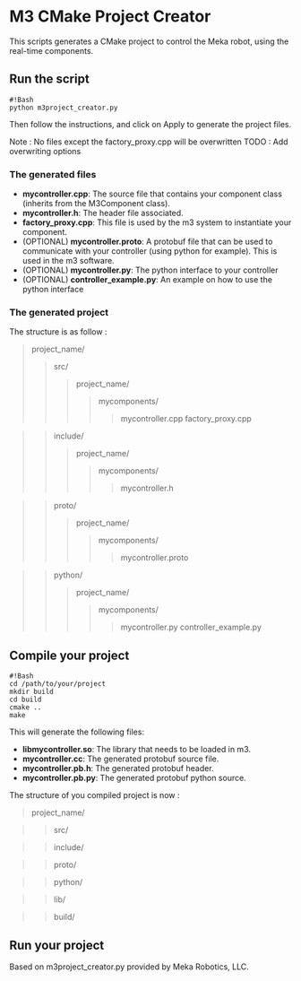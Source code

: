 # M3 CMake Project Creator #

This scripts generates a CMake project to control the Meka robot, using the real-time components.
## Run the script ##
```
#!Bash
python m3project_creator.py
```
Then follow the instructions, and click on Apply to generate the project files.

Note : No files except the factory_proxy.cpp will be overwritten
TODO : Add overwriting options

### The generated files ###

* **mycontroller.cpp**: The source file that contains your component class (inherits from the M3Component class).
* **mycontroller.h**: The header file associated.
* **factory_proxy.cpp**: This file is used by the m3 system to instantiate your component.
* (OPTIONAL) **mycontroller.proto**: A protobuf file that can be used to communicate with your controller (using python for example). This is used in the m3 software.
* (OPTIONAL) **mycontroller.py**: The python interface to your controller
* (OPTIONAL) **controller_example.py**: An example on how to use the python interface

### The generated project ###
The structure is as follow :

>project_name/
>>src/
>>>project_name/
>>>>mycomponents/
>>>>>mycontroller.cpp 
>>>>>factory_proxy.cpp 

>>include/
>>>project_name/
>>>>mycomponents/
>>>>>mycontroller.h

>>proto/
>>>project_name/
>>>>mycomponents/
>>>>>mycontroller.proto

>>python/
>>>project_name/
>>>>mycomponents/
>>>>>mycontroller.py
>>>>>controller_example.py


## Compile your project ##

```
#!Bash
cd /path/to/your/project
mkdir build
cd build
cmake ..
make
```

This will generate the following files:

* **libmycontroller.so**: The library that needs to be loaded in m3.
* **mycontroller.cc**: The generated protobuf source file.
* **mycontroller.pb.h**: The generated protobuf header.
* **mycontroller.pb.py**: The generated protobuf python source.

The structure of you compiled project is now : 

>project_name/

>>src/

>>include/

>>proto/

>>python/

>>lib/

>>build/



## Run your project ##



Based on m3project_creator.py provided by Meka Robotics, LLC.
